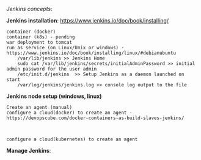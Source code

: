 *Jenkins concepts*:

**Jenkins installation**: https://www.jenkins.io/doc/book/installing/

	container (docker)
	container (k8s) - pending
	war deployment to tomcat
	run as service (on Linux/Unix or windows) - https://www.jenkins.io/doc/book/installing/linux/#debianubuntu
		/var/lib/jenkins >> Jenkins Home
		sudo cat /var/lib/jenkins/secrets/initialAdminPassword >> initial admin password for the user admin
		/etc/init.d/jenkins  >> Setup Jenkins as a daemon launched on start
		/var/log/jenkins/jenkins.log >> console log output to the file

**Jenkins node setup (windows, linux)**

	Create an agent (manual)
	configure a cloud(docker) to create an agent - https://devopscube.com/docker-containers-as-build-slaves-jenkins/
			
			
			
	configure a cloud(kubernetes) to create an agent

**Manage Jenkins**:
